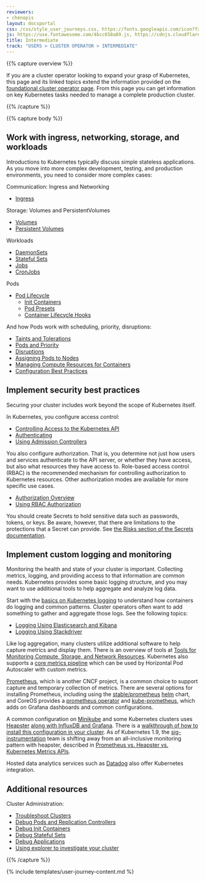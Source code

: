 ```yaml
---
reviewers:
- chenopis
layout: docsportal
css: /css/style_user_journeys.css, https://fonts.googleapis.com/icon?family=Material+Icons
js: https://use.fontawesome.com/4bcc658a89.js, https://cdnjs.cloudflare.com/ajax/libs/prefixfree/1.0.7/prefixfree.min.js
title: Intermediate
track: "USERS > CLUSTER OPERATOR > INTERMEDIATE"
---
```


{{% capture overview %}}

If you are a cluster operator looking to expand your grasp of Kubernetes, this page and its linked topics extend the information provided on the [foundational cluster operator page](/docs/user-journeys/users/cluster-operator/foundational). From this page you can get information on key Kubernetes tasks needed to manage a complete production cluster.

{{% /capture %}}

{{% capture body %}}

## Work with ingress, networking, storage, and workloads

Introductions to Kubernetes typically discuss simple stateless applications. As you move into more complex development, testing, and production environments, you need to consider more complex cases:

Communication: Ingress and Networking

* [Ingress](/docs/concepts/services-networking/ingress/)

Storage: Volumes and PersistentVolumes

* [Volumes](/docs/concepts/storage/volumes/)
* [Persistent Volumes](/docs/concepts/storage/persistent-volumes/)

Workloads

* [DaemonSets](/docs/concepts/workloads/controllers/daemonset/)
* [Stateful Sets](/docs/concepts/workloads/controllers/statefulset/)
* [Jobs](/docs/concepts/workloads/controllers/jobs-run-to-completion/)
* [CronJobs](/docs/concepts/workloads/controllers/cron-jobs/)

Pods

* [Pod Lifecycle](/docs/concepts/workloads/pods/pod-lifecycle/)
  * [Init Containers](/docs/concepts/workloads/pods/init-containers/)
  * [Pod Presets](/docs/concepts/workloads/pods/podpreset/)
  * [Container Lifecycle Hooks](/docs/concepts/containers/container-lifecycle-hooks/)

And how Pods work with scheduling, priority, disruptions:

* [Taints and Tolerations](/docs/concepts/configuration/taint-and-toleration/)
* [Pods and Priority](/docs/concepts/configuration/pod-priority-preemption/)
* [Disruptions](/docs/concepts/workloads/pods/disruptions/)
* [Assigning Pods to Nodes](/docs/concepts/configuration/assign-pod-node/)
* [Managing Compute Resources for Containers](/docs/concepts/configuration/manage-compute-resources-container/)
* [Configuration Best Practices](/docs/concepts/configuration/overview/)

## Implement security best practices

Securing your cluster includes work beyond the scope of Kubernetes itself.

In Kubernetes, you configure access control:

* [Controlling Access to the Kubernetes API](/docs/admin/accessing-the-api/)
* [Authenticating](/docs/admin/authentication/)
* [Using Admission Controllers](/docs/admin/admission-controllers/)

You also configure authorization. That is, you determine not just how users and services authenticate to the API server, or whether they have access, but also what resources they have access to. Role-based access control (RBAC) is the recommended mechanism for controlling authorization to Kubernetes resources. Other authorization modes are available for more specific use cases.

* [Authorization Overview](/docs/admin/authorization/)
* [Using RBAC Authorization](/docs/admin/authorization/rbac/)

You should create Secrets to hold sensitive data such as passwords, tokens, or keys. Be aware, however, that there are limitations to the protections that a Secret can provide. See [the Risks section of the Secrets documentation](/docs/concepts/configuration/secret/#risks).

<!-- TODO: Other security content? -->

## Implement custom logging and monitoring

Monitoring the health and state of your cluster is important. Collecting metrics, logging, and providing access to that information are common needs. Kubernetes provides some basic logging structure, and you may want to use additional tools to help aggregate and analyze log data.

Start with the [basics on Kubernetes logging](/docs/concepts/cluster-administration/logging/) to understand how containers do logging and common patterns. Cluster operators often want to add something to gather and aggregate those logs. See the following topics:

* [Logging Using Elasticsearch and Kibana](/docs/tasks/debug-application-cluster/logging-elasticsearch-kibana/)
* [Logging Using Stackdriver](/docs/tasks/debug-application-cluster/logging-stackdriver/)

Like log aggregation, many clusters utilize additional software to help capture metrics and display them. There is an overview of tools at [Tools for Monitoring Compute, Storage, and Network Resources](/docs/tasks/debug-application-cluster/resource-usage-monitoring/).
Kubernetes also supports a [core metrics pipeline](/docs/tasks/debug-application-cluster/core-metrics-pipeline/) which can be used by Horizontal Pod Autoscaler with custom metrics.

[Prometheus](https://prometheus.io/), which is another CNCF project, is a common choice to support capture and temporary collection of metrics. There are several options for installing Prometheus, including using the [stable/prometheus](https://github.com/kubernetes/charts/tree/master/stable/prometheus) [helm](https://helm.sh/) chart, and CoreOS provides a [prometheus operator](https://github.com/coreos/prometheus-operator) and [kube-prometheus](https://github.com/coreos/prometheus-operator/tree/master/contrib/kube-prometheus), which adds on Grafana dashboards and common configurations.

A common configuration on [Minikube](https://github.com/kubernetes/minikube) and some Kubernetes clusters uses [Heapster](https://github.com/kubernetes/heapster)
[along with InfluxDB and Grafana](https://github.com/kubernetes/heapster/blob/master/docs/influxdb.md).
There is a [walkthrough of how to install this configuration in your cluster](https://blog.kublr.com/how-to-utilize-the-heapster-influxdb-grafana-stack-in-kubernetes-for-monitoring-pods-4a553f4d36c9).
As of Kubernetes 1.9, the [sig-instrumentation](https://github.com/kubernetes/community/tree/master/sig-instrumentation) team is shifting away from an all-inclusive monitoring pattern with heapster, described in [Prometheus vs. Heapster vs. Kubernetes Metrics APIs](https://brancz.com/2018/01/05/prometheus-vs-heapster-vs-kubernetes-metrics-apis/).

Hosted data analytics services such as [Datadog](https://docs.datadoghq.com/integrations/kubernetes/) also offer Kubernetes integration.

## Additional resources

Cluster Administration:

* [Troubleshoot Clusters](/docs/tasks/debug-application-cluster/debug-cluster/)
* [Debug Pods and Replication Controllers](/docs/tasks/debug-application-cluster/debug-pod-replication-controller/)
* [Debug Init Containers](/docs/tasks/debug-application-cluster/debug-init-containers/)
* [Debug Stateful Sets](/docs/tasks/debug-application-cluster/debug-stateful-set/)
* [Debug Applications](/docs/tasks/debug-application-cluster/debug-application/)
* [Using explorer to investigate your cluster](https://github.com/kubernetes/examples/blob/master/staging/explorer/README.md)

{{% /capture %}}

{% include templates/user-journey-content.md %}
